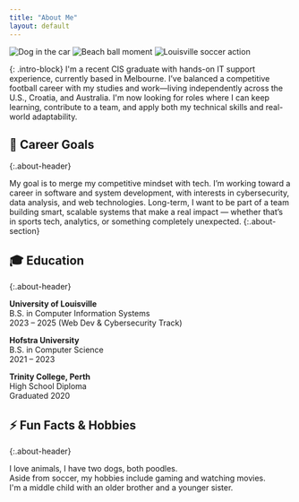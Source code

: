 ```yaml
---
title: "About Me"
layout: default
---
```


<div class="about-image-row">
  <img src="/assets/images/A709B8AE-7295-4450-840C-B09CAADFDA6F.JPG" alt="Dog in the car">
  <img src="/assets/images/IMG_0838.JPG" alt="Beach ball moment">
  <img src="/assets/images/IMG_1373 2.JPG" alt="Louisville soccer action">
</div>

{: .intro-block}
I'm a recent CIS graduate with hands-on IT support experience, currently based in Melbourne. I’ve balanced a competitive football career with my studies and work—living independently across the U.S., Croatia, and Australia. I'm now looking for roles where I can keep learning, contribute to a team, and apply both my technical skills and real-world adaptability.


## 🎯 Career Goals
{:.about-header}

My goal is to merge my competitive mindset with tech. I’m working toward a career in software and system development, with interests in cybersecurity, data analysis, and web technologies. Long-term, I want to be part of a team building smart, scalable systems that make a real impact — whether that’s in sports tech, analytics, or something completely unexpected.
{:.about-section}

## 🎓 Education
{:.about-header}

<div class="about-section centered-edu">

<p><strong>University of Louisville</strong><br>
<span class="edu-sub">B.S. in Computer Information Systems<br>2023 – 2025 (Web Dev & Cybersecurity Track)</span></p>

<p><strong>Hofstra University</strong><br>
<span class="edu-sub">B.S. in Computer Science<br>2021 – 2023</span></p>

<p><strong>Trinity College, Perth</strong><br>
<span class="edu-sub">High School Diploma<br>Graduated 2020</span></p>

</div>

## ⚡ Fun Facts & Hobbies
{:.about-header}

<div class="about-section">
I love animals, I have two dogs, both poodles.<br>
Aside from soccer, my hobbies include gaming and watching movies.<br>
I'm a middle child with an older brother and a younger sister.
</div>

